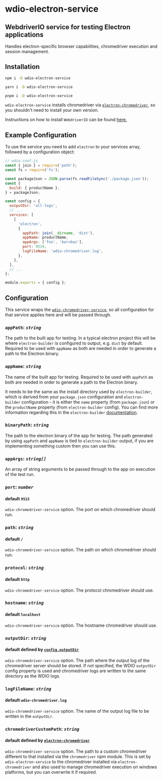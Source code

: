 # wdio-electron-service

## WebdriverIO service for testing Electron applications

Handles electron-specific browser capabilities, chromedriver execution and session management.

## Installation

```bash
npm i -D wdio-electron-service
```

```bash
yarn i -D wdio-electron-service
```

```bash
pnpm i -D wdio-electron-service
```

`wdio-electron-service` installs chromedriver via [`electron-chromedriver`](https://github.com/electron/chromedriver), so you shouldn't need to install your own version.

Instructions on how to install `WebdriverIO` can be found [here.](https://webdriver.io/docs/gettingstarted)

## Example Configuration

To use the service you need to add `electron` to your services array, followed by a configuration object:

```js
// wdio.conf.js
const { join } = require('path');
const fs = require('fs');

const packageJson = JSON.parse(fs.readFileSync('./package.json'));
const {
  build: { productName },
} = packageJson;

const config = {
  outputDir: 'all-logs',
  // ...
  services: [
    [
      'electron',
      {
        appPath: join(__dirname, 'dist'),
        appName: productName,
        appArgs: ['foo', 'bar=baz'],
        port: 9519,
        logFileName: 'wdio-chromedriver.log',
      },
    ],
  ],
  // ...
};

module.exports = { config };
```

## Configuration

This service wraps the [`wdio-chromedriver-service`](https://github.com/webdriverio-community/wdio-chromedriver-service), so all configuration for that service applies here and will be passed through.

### `appPath`: _`string`_

The path to the built app for testing. In a typical electron project this will be where `electron-builder` is configured to output, e.g. `dist` by default. Required to be used with `appName` as both are needed in order to generate a path to the Electron binary.

### `appName`: _`string`_

The name of the built app for testing. Required to be used with `appPath` as both are needed in order to generate a path to the Electron binary.

It needs to be the same as the install directory used by `electron-builder`, which is derived from your `package.json` configuration and `electron-builder` configuration - it is either the `name` property (from `package.json`) or the `productName` property (from `electron-builder` config). You can find more information regarding this in the `electron-builder` [documentation](https://www.electron.build/configuration/configuration#configuration).

### `binaryPath`: _`string`_

The path to the electron binary of the app for testing. The path generated by using `appPath` and `appName` is tied to `electron-builder` output, if you are implementing something custom then you can use this.

### `appArgs`: _`string[]`_

An array of string arguments to be passed through to the app on execution of the test run.

### `port`: _`number`_

#### default `9515`

`wdio-chromedriver-service` option. The port on which chromedriver should run.

### `path`: _`string`_

#### default `/`

`wdio-chromedriver-service` option. The path on which chromedriver should run.

### `protocol`: _`string`_

#### default `http`

`wdio-chromedriver-service` option. The protocol chromedriver should use.

### `hostname`: _`string`_

#### default `localhost`

`wdio-chromedriver-service` option. The hostname chromedriver should use.

### `outputDir`: _`string`_

#### default defined by [`config.outputDir`](https://webdriver.io/docs/options/#outputdir)

`wdio-chromedriver-service` option. The path where the output log of the chromedriver server should be stored. If not specified, the WDIO `outputDir` config property is used and chromedriver logs are written to the same directory as the WDIO logs.

### `logFileName`: _`string`_

#### default `wdio-chromedriver.log`

`wdio-chromedriver-service` option. The name of the output log file to be written in the `outputDir`.

### `chromedriverCustomPath`: _`string`_

#### default defined by [`electron-chromedriver`](https://github.com/electron/chromedriver)

`wdio-chromedriver-service` option. The path to a custom chromedriver different to that installed via the `chromedriver` npm module. This is set by `wdio-electron-service` to the chromedriver installed via `electron-chromedriver` and also used to manage chromedriver execution on windows platforms, but you can overwrite it if required.
